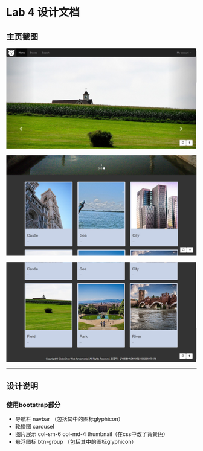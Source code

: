 # Lab 4 设计文档

## 主页截图

![pic1](images/md-pics/1.jpg)

![pic.2](images/md-pics/2.jpg)

![pic3](images/md-pics/3.jpg)

***



## 设计说明

### 使用bootstrap部分

* 导航栏 navbar （包括其中的图标glyphicon）
* 轮播图 carousel
* 图片展示 col-sm-6 col-md-4 thumbnail（在css中改了背景色）
* 悬浮图标 btn-group （包括其中的图标glyphicon）

